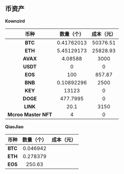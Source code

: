 ## 币资产

**Kownzird**

|       **币种**       | **数量（个）** | **成本（元）** |
| :------------------: | :------------: | :------------: |
|       **BTC**        |   0.41762013   |    50376.51    |
|       **ETH**        |   5.45129173   |    25828.93    |
|       **AVAX**       |    4.08588     |      3000      |
|       **USDT**       |       0        |       0        |
|       **EOS**        |      100       |     857.87     |
|       **BNB**        |   0.10892296   |      2500      |
|       **KEY**        |     13123      |       0        |
|       **DOGE**       |    477.7995    |       0        |
|       **LINK**       |      20.1      |      3150      |
| **Mcroo Master NFT** |       4        |       0        |



**QiaoJiao**

| **币种** | **数量（个）** | 成本（元） |
| :------: | :------------: | :--------: |
| **BTC**  |    0.046942    |            |
| **ETH**  |    0.278379    |            |
| **EOS**  |     250.63     |            |
